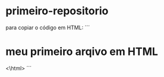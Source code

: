 # primeiro-repositorio

para copiar o código em HTML:
´´´
<html>
  <h1>meu primeiro arqivo em HTML</h1>
 <\html> 
´´´
